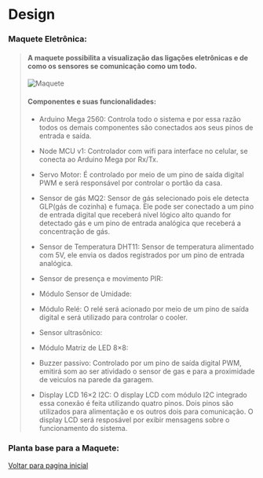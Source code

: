  # Design


### Maquete Eletrônica:

> #### A maquete possibilita a visualização das ligações eletrônicas e de como os sensores se comunicação como um todo.
> 
>  ![Maquete](https://user-images.githubusercontent.com/12564754/143169612-df9655b0-2026-444f-a5dc-c30d06d1c035.png)
> 
> #### Componentes e suas funcionalidades:
> 
> - Arduino Mega 2560: Controla todo o sistema e por essa razão todos os demais componentes são conectados aos seus pinos de entrada e saída.
> 
> - Node MCU v1: Controlador com wifi para interface no celular, se conecta ao Arduino Mega por Rx/Tx.
> 
> - Servo Motor: É controlado por meio de um pino de saída digital PWM e será responsável por controlar o portão da casa.
> 
> - Sensor de gás MQ2: Sensor de gás selecionado pois ele detecta GLP(gás de cozinha) e fumaça. Ele pode ser conectado a um pino de entrada digital que receberá nível lógico alto quando for detectado gás e um pino de entrada analógica que receberá a concentração de gás.
> 
> - Sensor de Temperatura DHT11: Sensor de temperatura alimentado com 5V, ele envia os dados registrados por um pino de entrada analógica.
> 
> - Sensor de presença e movimento PIR: 
> 
> - Módulo Sensor de Umidade:
> 
> - Módulo Relé: O relé será acionado por meio de um pino de saída digital e será utilizado para controlar o cooler.
> 
> - Sensor ultrasônico:
> 
> - Módulo Matriz de LED 8×8:
> 
> - Buzzer passivo: Controlado por um pino de saída digital PWM, emitirá som ao ser atividado o sensor de gas e para a proximidade de veiculos na parede da garagem.
> 
> - Display LCD 16×2 I2C: O display LCD com módulo I2C integrado essa conexão é feita utilizando quatro pinos. Dois pinos são utilizados para alimentação e os outros dois para comunicação. O display LCD será resposável por exibir mensagens sobre o funcionamento do sistema.

### Planta base para a Maquete:


 [Voltar para pagina inicial](/README.md)
